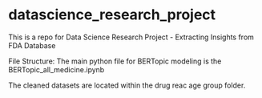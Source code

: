 # datascience_research_project
This is a repo for Data Science Research Project - Extracting Insights from FDA Database

File Structure:
The main python file for BERTopic modeling is the BERTopic_all_medicine.ipynb


The cleaned datasets are located within the drug reac age group folder.
